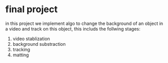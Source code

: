 # final project 
in this project we implement algo to change the background of an object in a video and track on this object, this includs the follwing stages:
1. video stablization
2. background substraction
3. tracking
4. matting
